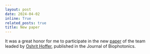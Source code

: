 ```yaml
---
layout: post
date: 2024-04-02
inline: True
related_posts: true
title: New paper
---
```


It was a great honor for me to participate in the new [paper](https://onlinelibrary.wiley.com/doi/10.1002/jbio.202400219) 
of the team leaded by [Oshrit Hoffer](https://il.linkedin.com/in/oshrit-hoffer-7413327b), published in the Journal of Biophotonics.

